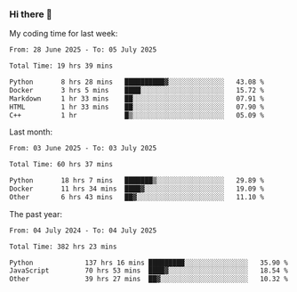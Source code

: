 ### Hi there 👋

My coding time for last week:

<!--START_SECTION:week-->

```txt
From: 28 June 2025 - To: 05 July 2025

Total Time: 19 hrs 39 mins

Python       8 hrs 28 mins   ██████████▓░░░░░░░░░░░░░░   43.08 %
Docker       3 hrs 5 mins    ████░░░░░░░░░░░░░░░░░░░░░   15.72 %
Markdown     1 hr 33 mins    ██░░░░░░░░░░░░░░░░░░░░░░░   07.91 %
HTML         1 hr 33 mins    ██░░░░░░░░░░░░░░░░░░░░░░░   07.90 %
C++          1 hr            █▒░░░░░░░░░░░░░░░░░░░░░░░   05.09 %
```

<!--END_SECTION:week-->

Last month:

<!--START_SECTION:month-->

```txt
From: 03 June 2025 - To: 03 July 2025

Total Time: 60 hrs 37 mins

Python       18 hrs 7 mins   ███████▒░░░░░░░░░░░░░░░░░   29.89 %
Docker       11 hrs 34 mins  ████▓░░░░░░░░░░░░░░░░░░░░   19.09 %
Other        6 hrs 43 mins   ██▓░░░░░░░░░░░░░░░░░░░░░░   11.10 %
```

<!--END_SECTION:month-->

The past year:

<!--START_SECTION:year-->

```txt
From: 04 July 2024 - To: 04 July 2025

Total Time: 382 hrs 23 mins

Python             137 hrs 16 mins █████████░░░░░░░░░░░░░░░░   35.90 %
JavaScript         70 hrs 53 mins  ████▓░░░░░░░░░░░░░░░░░░░░   18.54 %
Other              39 hrs 27 mins  ██▓░░░░░░░░░░░░░░░░░░░░░░   10.32 %
```

<!--END_SECTION:year-->

